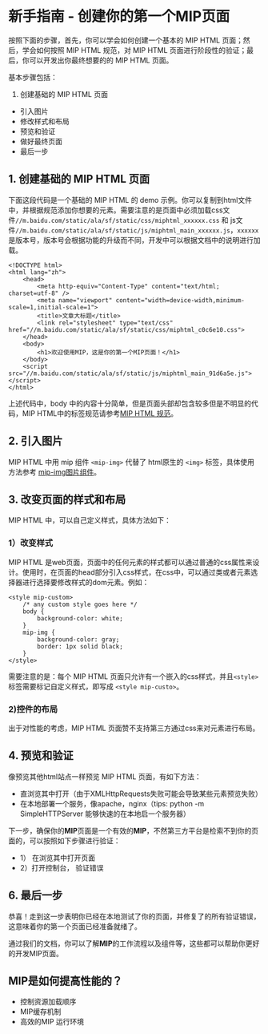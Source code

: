 # 新手指南 - 创建你的第一个MIP页面

按照下面的步骤，首先，你可以学会如何创建一个基本的 MIP HTML 页面；然后，学会如何按照 MIP HTML 规范，对 MIP HTML 页面进行阶段性的验证；最后，你可以开发出你最终想要的的 MIP HTML 页面。

基本步骤包括：

1. 创建基础的 MIP HTML 页面
- 引入图片
- 修改样式和布局
- 预览和验证
- 做好最终页面
- 最后一步

## 1. 创建基础的 MIP HTML 页面

下面这段代码是一个基础的 MIP HTML 的 demo 示例。你可以复制到html文件中，并根据规范添加你想要的元素。需要注意的是页面中必须加载css文件`//m.baidu.com/static/ala/sf/static/css/miphtml_xxxxxx.css` 和 js文件`//m.baidu.com/static/ala/sf/static/js/miphtml_main_xxxxxx.js`，`xxxxxx`是版本号，版本号会根据功能的升级而不同，开发中可以根据文档中的说明进行加载。

```
<!DOCTYPE html>
<html lang="zh">
    <head>
        <meta http-equiv="Content-Type" content="text/html; charset=utf-8" />
        <meta name="viewport" content="width=device-width,minimum-scale=1,initial-scale=1">
        <title>文章大标题</title>
        <link rel="stylesheet" type="text/css" href="//m.baidu.com/static/ala/sf/static/css/miphtml_c0c6e10.css">
    </head>
    <body>
        <h1>欢迎使用MIP，这是你的第一个MIP页面！</h1>        
    </body>
    <script src="//m.baidu.com/static/ala/sf/static/js/miphtml_main_91d6a5e.js"></script>   
</html>
```

上述代码中，body 中的内容十分简单，但是页面头部却包含较多但是不明显的代码，MIP HTML中的标签规范请参考[MIP HTML 规范](http://mip.baidu.com/#./docs/3_reference/standard.md)。

## 2. 引入图片

MIP HTML 中用 mip 组件 `<mip-img>` 代替了 html原生的 `<img>` 标签，具体使用方法参考 [mip-img图片组件](http://mip.baidu.com/#./docs/4_components/img-mip.md)。

## 3. 改变页面的样式和布局

MIP HTML 中，可以自己定义样式，具体方法如下：

### 1）改变样式

MIP HTML 是web页面，页面中的任何元素的样式都可以通过普通的css属性来设计。使用时，在页面的head部分引入css样式，在css中，可以通过类或者元素选择器进行选择要修改样式的dom元素。例如：

```
<style mip-custom>
    /* any custom style goes here */
    body {
        background-color: white;
    }
    mip-img {
        background-color: gray;
        border: 1px solid black;
    }
</style>
```

需要注意的是：每个 MIP HTML 页面只允许有一个嵌入的css样式，并且`<style>` 标签需要标记自定义样式，即写成 `<style mip-custo>`。

### 2)控件的布局

出于对性能的考虑，MIP HTML 页面赞不支持第三方通过css来对元素进行布局。

## 4. 预览和验证

像预览其他html站点一样预览 MIP HTML 页面，有如下方法：

- 直浏览其中打开（由于XMLHttpRequests失败可能会导致某些元素预览失败）
- 在本地部署一个服务，像apache，nginx（tips: python -m SimpleHTTPServer 能够快速的在本地启一个服务器）

下一步，确保你的**MIP**页面是一个有效的**MIP**，不然第三方平台是检索不到你的页面的，可以按照如下步骤进行验证：

- 1） 在浏览其中打开页面
- 2）打开控制台， 验证错误

<!-- ## 5. 如何在搜索引擎检索到你的页面

在某些情况下，你可能希望页面有**MIP**页面样式和非**MIP**页面样式，例如一篇新闻文章，在百度搜索中看到的是一个非**MIP**页面的样子，那么他该如何才能有一个**MIP**页面的样式呢？

### 1）通过<link>标签连接页面

通过在页面的head中添加<link>来解决上述问题。

- 非mip页面，添加此标签，指明对应的mip页面

    <link rel=”miphtml” href=”http://domain/article.mip.html" />


- mip页面直接通过`<html mip>`表明 -->


## 6. 最后一步

恭喜！走到这一步表明你已经在本地测试了你的页面，并修复了的所有验证错误，这意味着你的第一个页面已经准备就绪了。

通过我们的文档，你可以了解**MIP**的工作流程以及组件等，这些都可以帮助你更好的开发MIP页面。

## MIP是如何提高性能的？

* 控制资源加载顺序
* MIP缓存机制
* 高效的MIP 运行环境


